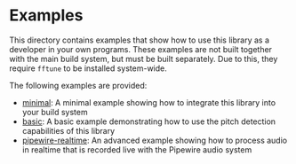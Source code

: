 # Examples

This directory contains examples that show how to use this library as a developer in your own programs.
These examples are not built together with the main build system, but must be built separately.
Due to this, they require `fftune` to be installed system-wide.

The following examples are provided:
- [minimal](minimal/): A minimal example showing how to integrate this library into your build system
- [basic](basic/): A basic example demonstrating how to use the pitch detection capabilities of this library
- [pipewire-realtime](pipewire-realtime/): An advanced example showing how to process audio in realtime that is recorded live with the Pipewire audio system
